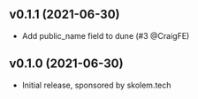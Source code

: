 ## v0.1.1 (2021-06-30)

* Add public_name field to dune (#3 @CraigFE)

## v0.1.0 (2021-06-30)

* Initial release, sponsored by skolem.tech
